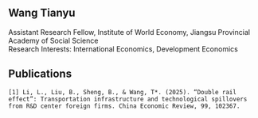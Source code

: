## Wang Tianyu
   Assistant Research Fellow, Institute of World Economy, Jiangsu Provincial Academy of Social Science
   <br>Research Interests: International Economics, Development Economics

## Publications
    [1] Li, L., Liu, B., Sheng, B., & Wang, T*. (2025). “Double rail effect”: Transportation infrastructure and technological spillovers from R&D center foreign firms. China Economic Review, 99, 102367.

<!--
**wangtianyu060706/wangtianyu060706** is a ✨ _special_ ✨ repository because its `README.md` (this file) appears on your GitHub profile.

Here are some ideas to get you started:

- 🔭 I’m currently working on ...
- 🌱 I’m currently learning ...
- 👯 I’m looking to collaborate on ...
- 🤔 I’m looking for help with ...
- 💬 Ask me about ...
- 📫 How to reach me: ...
- 😄 Pronouns: ...
- ⚡ Fun fact: ...
-->
